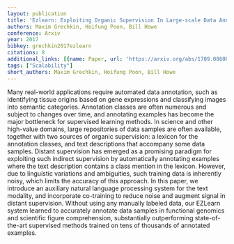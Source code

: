 ```yaml
---
layout: publication
title: 'Ezlearn: Exploiting Organic Supervision In Large-scale Data Annotation'
authors: Maxim Grechkin, Hoifung Poon, Bill Howe
conference: Arxiv
year: 2017
bibkey: grechkin2017ezlearn
citations: 8
additional_links: [{name: Paper, url: 'https://arxiv.org/abs/1709.08600'}]
tags: ["Scalability"]
short_authors: Maxim Grechkin, Hoifung Poon, Bill Howe
---
```

Many real-world applications require automated data annotation, such as
identifying tissue origins based on gene expressions and classifying images
into semantic categories. Annotation classes are often numerous and subject to
changes over time, and annotating examples has become the major bottleneck for
supervised learning methods. In science and other high-value domains, large
repositories of data samples are often available, together with two sources of
organic supervision: a lexicon for the annotation classes, and text
descriptions that accompany some data samples. Distant supervision has emerged
as a promising paradigm for exploiting such indirect supervision by
automatically annotating examples where the text description contains a class
mention in the lexicon. However, due to linguistic variations and ambiguities,
such training data is inherently noisy, which limits the accuracy of this
approach. In this paper, we introduce an auxiliary natural language processing
system for the text modality, and incorporate co-training to reduce noise and
augment signal in distant supervision. Without using any manually labeled data,
our EZLearn system learned to accurately annotate data samples in functional
genomics and scientific figure comprehension, substantially outperforming
state-of-the-art supervised methods trained on tens of thousands of annotated
examples.